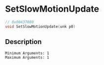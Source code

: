 # SetSlowMotionUpdate
```c
// 0x00437880
void SetSlowMotionUpdate(unk p0)
```
## Description
```
Minimum Arguments: 1
Maximum Arguments: 1
```

